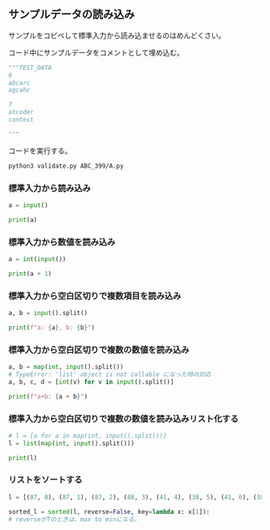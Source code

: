 ## サンプルデータの読み込み

サンプルをコピペして標準入力から読み込ませるのはめんどくさい。

コード中にサンプルデータをコメントとして埋め込む。

```python
"""TEST_DATA
6
abcarc
agcahc

7
atcoder
contest

"""
```

コードを実行する。

```bash
python3 validate.py ABC_399/A.py
```

### 標準入力から読み込み

```python
a = input()

print(a)
```

### 標準入力から数値を読み込み

```python
a = int(input())

print(a + 1)
```

### 標準入力から空白区切りで複数項目を読み込み

```python
a, b = input().split()

print(f"a: {a}, b: {b}")
```

### 標準入力から空白区切りで複数の数値を読み込み

```python
a, b = map(int, input().split())
# TypeError: 'list' object is not callable になった時の対応
a, b, c, d = [int(v) for v in input().split()]

print(f"a+b: {a + b}")
```

### 標準入力から空白区切りで複数の数値を読み込みリスト化する

```python
# l = [a for a in map(int, input().split())]
l = list(map(int, input().split()))

print(l)
```

### リストをソートする

```python
l = [(87, 0), (87, 1), (87, 2), (88, 3), (41, 4), (38, 5), (41, 6), (38, 7)]

sorted_l = sorted(l, reverse=False, key=lambda x: x[1]):
# reverseがTのときは、max to minになる。
```
